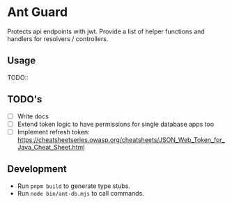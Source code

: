 # Ant Guard

Protects api endpoints with jwt. Provide a list of helper functions and handlers for resolvers / controllers.

## Usage

TODO::

## TODO's

- [ ] Write docs
- [ ] Extend token logic to have permissions for single database apps too
- [ ] Implement refresh token: https://cheatsheetseries.owasp.org/cheatsheets/JSON_Web_Token_for_Java_Cheat_Sheet.html

## Development

- Run `pnpm build` to generate type stubs.
- Run `node bin/ant-db.mjs` to call commands.
